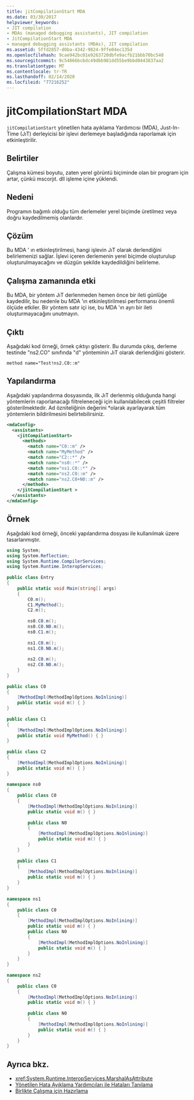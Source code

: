 ```yaml
---
title: jitCompilationStart MDA
ms.date: 03/30/2017
helpviewer_keywords:
- JIT compilation
- MDAs (managed debugging assistants), JIT compilation
- JitCompilationStart MDA
- managed debugging assistants (MDAs), JIT compilation
ms.assetid: 5ffd2857-d0ba-4342-9824-9ffe04ec135d
ms.openlocfilehash: 9cae942bc01e9263720dbfe9acfb21bbb70bc548
ms.sourcegitcommit: 9c54866bcbdc49dbb981dd55be9bbd0443837aa2
ms.translationtype: MT
ms.contentlocale: tr-TR
ms.lasthandoff: 02/14/2020
ms.locfileid: "77216252"
---
```

# <a name="jitcompilationstart-mda"></a>jitCompilationStart MDA
`jitCompilationStart` yönetilen hata ayıklama Yardımcısı (MDA), Just-In-Time (JıT) derleyicisi bir işlevi derlemeye başladığında raporlamak için etkinleştirilir.  
  
## <a name="symptoms"></a>Belirtiler  
 Çalışma kümesi boyutu, zaten yerel görüntü biçiminde olan bir program için artar, çünkü mscorjıt. dll işleme içine yüklendi.  
  
## <a name="cause"></a>Nedeni  
 Programın bağımlı olduğu tüm derlemeler yerel biçimde üretilmez veya doğru kaydedilmemiş olanlardır.  
  
## <a name="resolution"></a>Çözüm  
 Bu MDA ' ın etkinleştirilmesi, hangi işlevin JıT olarak derlendiğini belirlemenizi sağlar. İşlevi içeren derlemenin yerel biçimde oluşturulup oluşturulmayacağını ve düzgün şekilde kaydedildiğini belirleme.  
  
## <a name="effect-on-the-runtime"></a>Çalışma zamanında etki  
 Bu MDA, bir yöntem JıT derlenmeden hemen önce bir ileti günlüğe kaydedilir, bu nedenle bu MDA 'ın etkinleştirilmesi performansı önemli ölçüde etkiler. Bir yöntem satır içi ise, bu MDA 'ın ayrı bir ileti oluşturmayacağını unutmayın.  
  
## <a name="output"></a>Çıktı  
 Aşağıdaki kod örneği, örnek çıktıyı gösterir. Bu durumda çıkış, derleme testinde "ns2.CO" sınıfında "d" yönteminin JıT olarak derlendiğini gösterir.  
  
```output
method name="Test!ns2.C0::m"  
```  
  
## <a name="configuration"></a>Yapılandırma  
 Aşağıdaki yapılandırma dosyasında, ilk JıT derlenmiş olduğunda hangi yöntemlerin raporlanacağı filtreleneceği için kullanılabilecek çeşitli filtreler gösterilmektedir. Ad özniteliğinin değerini \*olarak ayarlayarak tüm yöntemlerin bildirilmesini belirtebilirsiniz.  
  
```xml  
<mdaConfig>  
  <assistants>  
    <jitCompilationStart>  
      <methods>  
        <match name="C0::m" />  
        <match name="MyMethod" />  
        <match name="C2::*" />  
        <match name="ns0::*" />  
        <match name="ns1.C0::*" />  
        <match name="ns2.C0::m" />  
        <match name="ns2.C0+N0::m" />  
      </methods>  
    </jitCompilationStart >  
  </assistants>  
</mdaConfig>  
```  
  
## <a name="example"></a>Örnek  
 Aşağıdaki kod örneği, önceki yapılandırma dosyası ile kullanılmak üzere tasarlanmıştır.  
  
```csharp
using System;  
using System.Reflection;  
using System.Runtime.CompilerServices;  
using System.Runtime.InteropServices;  
  
public class Entry  
{  
    public static void Main(string[] args)  
    {  
        C0.m();  
        C1.MyMethod();  
        C2.m();  
  
        ns0.C0.m();  
        ns0.C0.N0.m();  
        ns0.C1.m();  
  
        ns1.C0.m();  
        ns1.C0.N0.m();  
  
        ns2.C0.m();  
        ns2.C0.N0.m();  
    }  
}  
  
public class C0  
{  
    [MethodImpl(MethodImplOptions.NoInlining)]  
    public static void m() { }  
}  
  
public class C1  
{  
    [MethodImpl(MethodImplOptions.NoInlining)]  
    public static void MyMethod() { }  
}  
  
public class C2  
{  
    [MethodImpl(MethodImplOptions.NoInlining)]  
    public static void m() { }  
}  
  
namespace ns0  
{  
    public class C0  
    {  
        [MethodImpl(MethodImplOptions.NoInlining)]  
        public static void m() { }  
  
        public class N0  
        {  
            [MethodImpl(MethodImplOptions.NoInlining)]  
            public static void m() { }  
        }  
    }  
  
    public class C1  
    {  
        [MethodImpl(MethodImplOptions.NoInlining)]  
        public static void m() { }  
    }  
}  
  
namespace ns1  
{  
    public class C0  
    {  
        [MethodImpl(MethodImplOptions.NoInlining)]  
        public static void m() { }  
        public class N0  
        {  
            [MethodImpl(MethodImplOptions.NoInlining)]  
            public static void m() { }  
        }  
    }  
}  
  
namespace ns2  
{  
    public class C0  
    {  
        [MethodImpl(MethodImplOptions.NoInlining)]  
        public static void m() { }  
  
        public class N0  
        {  
            [MethodImpl(MethodImplOptions.NoInlining)]  
            public static void m() { }  
        }  
    }  
}  
```  
  
## <a name="see-also"></a>Ayrıca bkz.

- <xref:System.Runtime.InteropServices.MarshalAsAttribute>
- [Yönetilen Hata Ayıklama Yardımcıları ile Hataları Tanılama](diagnosing-errors-with-managed-debugging-assistants.md)
- [Birlikte Çalışma için Hazırlama](../interop/interop-marshaling.md)

